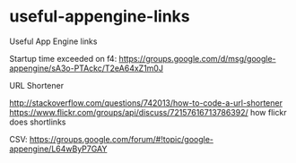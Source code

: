 useful-appengine-links
======================

Useful App Engine links

Startup time exceeded on f4: https://groups.google.com/d/msg/google-appengine/sA3o-PTAckc/T2eA64xZ1m0J



URL Shortener

http://stackoverflow.com/questions/742013/how-to-code-a-url-shortener
https://www.flickr.com/groups/api/discuss/72157616713786392/ how flickr does shortlinks

CSV: https://groups.google.com/forum/#!topic/google-appengine/L64wByP7GAY


